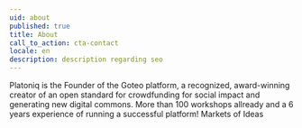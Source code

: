 ```yaml
---
uid: about
published: true
title: About
call_to_action: cta-contact
locale: en
description: description regarding seo
---
```

Platoniq is the Founder of the Goteo platform, a recognized, award-winning creator of an open standard for crowdfunding for social impact and generating new digital commons. More than 100 workshops allready and a 6 years experience of running a successful platform! Markets of Ideas
